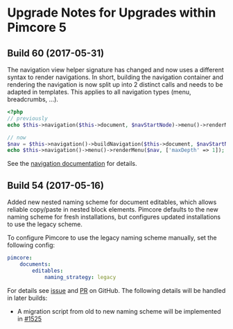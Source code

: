 # Upgrade Notes for Upgrades within Pimcore 5

## Build 60 (2017-05-31)

The navigation view helper signature has changed and now uses a different syntax to render navigations. In short,
building the navigation container and rendering the navigation is now split up into 2 distinct calls and needs to be adapted
in templates. This applies to all navigation types (menu, breadcrumbs, ...).

```php
<?php
// previously
echo $this->navigation($this->document, $navStartNode)->menu()->renderMenu(null, ['maxDepth' => 1]);

// now
$nav = $this->navigation()->buildNavigation($this->document, $navStartNode);
echo $this->navigation()->menu()->renderMenu($nav, ['maxDepth' => 1]);
```

See the [navigation documentation](./../../03_Documents/03_Navigation.md) for details.

## Build 54 (2017-05-16)

Added new nested naming scheme for document editables, which allows reliable copy/paste in nested block elements. Pimcore
defaults to the new naming scheme for fresh installations, but configures updated installations to use the legacy scheme.

To configure Pimcore to use the legacy naming scheme manually, set the following config:

```yaml
pimcore:
    documents:
        editables:
            naming_strategy: legacy
```

For details see [issue](https://github.com/pimcore/pimcore/issues/1467) and [PR](https://github.com/pimcore/pimcore/pull/1527)
on GitHub. The following details will be handled in later builds:

* A migration script from old to new naming scheme will be implemented in [#1525](https://github.com/pimcore/pimcore/issues/1525)

